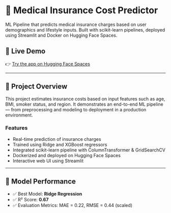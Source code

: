 # 🏥 Medical Insurance Cost Predictor

ML Pipeline that predicts medical insurance charges based on user demographics and lifestyle inputs. Built with scikit-learn pipelines, deployed using Streamlit and Docker on Hugging Face Spaces.

## 🔗 Live Demo
👉 [Try the app on Hugging Face Spaces](https://huggingface.co/spaces/urvidhomne/Insurance-Cost-Predictor)

---

## 📌 Project Overview

This project estimates insurance costs based on input features such as age, BMI, smoker status, and region. It demonstrates an end-to-end ML pipeline — from preprocessing and modeling to deployment in a production environment.

### Features
- Real-time prediction of insurance charges
- Trained using Ridge and XGBoost regressors
- Integrated scikit-learn pipeline with ColumnTransformer & GridSearchCV
- Dockerized and deployed on Hugging Face Spaces
- Interactive web UI using Streamlit

---

## 🧪 Model Performance

- ✅ Best Model: **Ridge Regression**
- ✅ R² Score: **0.67**
- ✅ Evaluation Metrics: MAE = 0.22, RMSE = 0.44 (scaled)
